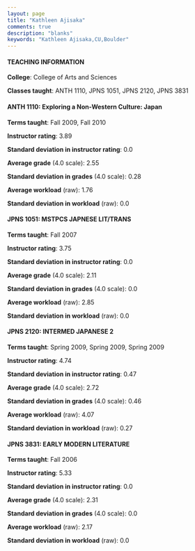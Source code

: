 ```yaml
---
layout: page
title: "Kathleen Ajisaka" 
comments: true
description: "blanks"
keywords: "Kathleen Ajisaka,CU,Boulder"
---
```

<head>
<script src="https://ajax.googleapis.com/ajax/libs/jquery/2.1.3/jquery.min.js"></script>
<script src="https://dl.dropboxusercontent.com/s/pc42nxpaw1ea4o9/highcharts.js?dl=0"></script>
<!-- <script src="../assets/js/highcharts.js"></script> -->
<style type="text/css">@font-face {
	font-family: "Bebas Neue";
	src: url(https://www.filehosting.org/file/details/544349/BebasNeue Regular.otf) format("opentype");
	}
	h1.Bebas { 
		font-family: "Bebas Neue", Verdana, Tahoma;
	}
</style>
</head>
	   
#### TEACHING INFORMATION

**College**: College of Arts and Sciences

**Classes taught**: ANTH 1110, JPNS 1051, JPNS 2120, JPNS 3831

#### ANTH 1110: Exploring a Non-Western Culture: Japan

**Terms taught**: Fall 2009, Fall 2010

**Instructor rating**: 3.89

**Standard deviation in instructor rating**: 0.0

**Average grade** (4.0 scale): 2.55

**Standard deviation in grades** (4.0 scale): 0.28

**Average workload** (raw): 1.76

**Standard deviation in workload** (raw): 0.0

#### JPNS 1051: MSTPCS JAPNESE LIT/TRANS

**Terms taught**: Fall 2007

**Instructor rating**: 3.75

**Standard deviation in instructor rating**: 0.0

**Average grade** (4.0 scale): 2.11

**Standard deviation in grades** (4.0 scale): 0.0

**Average workload** (raw): 2.85

**Standard deviation in workload** (raw): 0.0

#### JPNS 2120: INTERMED JAPANESE 2

**Terms taught**: Spring 2009, Spring 2009, Spring 2009

**Instructor rating**: 4.74

**Standard deviation in instructor rating**: 0.47

**Average grade** (4.0 scale): 2.72

**Standard deviation in grades** (4.0 scale): 0.46

**Average workload** (raw): 4.07

**Standard deviation in workload** (raw): 0.27

#### JPNS 3831: EARLY MODERN LITERATURE

**Terms taught**: Fall 2006

**Instructor rating**: 5.33

**Standard deviation in instructor rating**: 0.0

**Average grade** (4.0 scale): 2.31

**Standard deviation in grades** (4.0 scale): 0.0

**Average workload** (raw): 2.17

**Standard deviation in workload** (raw): 0.0

